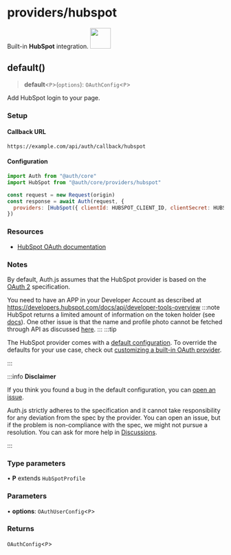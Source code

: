 # providers/hubspot

<div style={{backgroundColor: "#000", display: "flex", justifyContent: "space-between", color: "#fff", padding: 16}}>
<span>Built-in <b>HubSpot</b> integration.</span>
<a href="https://hubspot.com">
  <img style={{display: "block"}} src="https://authjs.dev/img/providers/hubspot.svg" height="48" width="48"/>
</a>
</div>

## default()

> **default**\<`P`\>(`options`): `OAuthConfig`\<`P`\>

Add HubSpot login to your page.

### Setup

#### Callback URL
```
https://example.com/api/auth/callback/hubspot
```

#### Configuration
```js
import Auth from "@auth/core"
import HubSpot from "@auth/core/providers/hubspot"

const request = new Request(origin)
const response = await Auth(request, {
  providers: [HubSpot({ clientId: HUBSPOT_CLIENT_ID, clientSecret: HUBSPOT_CLIENT_SECRET })],
})
```

### Resources

 - [HubSpot OAuth documentation](https://developers.hubspot.com/docs/api/oauth-quickstart-guide)

### Notes

By default, Auth.js assumes that the HubSpot provider is
based on the [OAuth 2](https://www.rfc-editor.org/rfc/rfc6749.html) specification.

You need to have an APP in your Developer Account as described at https://developers.hubspot.com/docs/api/developer-tools-overview
:::note
HubSpot returns a limited amount of information on the token holder (see [docs](https://legacydocs.hubspot.com/docs/methods/oauth2/get-access-token-information)). One other issue is that the name and profile photo cannot be fetched through API as discussed [here](https://community.hubspot.com/t5/APIs-Integrations/Profile-photo-is-not-retrieved-with-User-API/m-p/325521).
:::
:::tip

The HubSpot provider comes with a [default configuration](https://github.com/nextauthjs/next-auth/blob/main/packages/core/src/providers/hubspot.ts).
To override the defaults for your use case, check out [customizing a built-in OAuth provider](https://authjs.dev/guides/providers/custom-provider#override-default-options).

:::

:::info **Disclaimer**

If you think you found a bug in the default configuration, you can [open an issue](https://authjs.dev/new/provider-issue).

Auth.js strictly adheres to the specification and it cannot take responsibility for any deviation from
the spec by the provider. You can open an issue, but if the problem is non-compliance with the spec,
we might not pursue a resolution. You can ask for more help in [Discussions](https://authjs.dev/new/github-discussions).

:::

### Type parameters

• **P** extends `HubSpotProfile`

### Parameters

• **options**: `OAuthUserConfig`\<`P`\>

### Returns

`OAuthConfig`\<`P`\>
